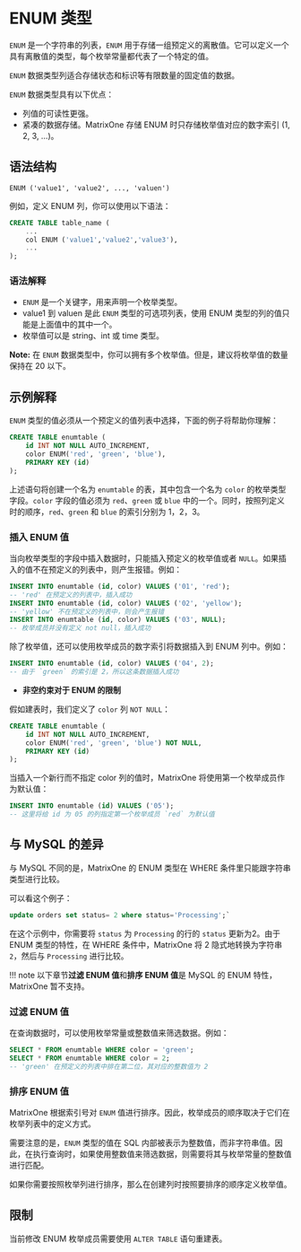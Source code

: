 # ENUM 类型

`ENUM` 是一个字符串的列表，`ENUM` 用于存储一组预定义的离散值。它可以定义一个具有离散值的类型，每个枚举常量都代表了一个特定的值。

`ENUM` 数据类型列适合存储状态和标识等有限数量的固定值的数据。

`ENUM` 数据类型具有以下优点：

- 列值的可读性更强。
- 紧凑的数据存储。MatrixOne 存储 ENUM 时只存储枚举值对应的数字索引 (1, 2, 3, …)。

## 语法结构

```
ENUM ('value1', 'value2', ..., 'valuen')
```

例如，定义 ENUM 列，你可以使用以下语法：

```sql
CREATE TABLE table_name (
    ...
    col ENUM ('value1','value2','value3'),
    ...
);
```

### 语法解释

- `ENUM` 是一个关键字，用来声明一个枚举类型。
- value1 到 valuen 是此 `ENUM` 类型的可选项列表，使用 ENUM 类型的列的值只能是上面值中的其中一个。
- 枚举值可以是 string、int 或 time 类型。

__Note:__ 在 `ENUM` 数据类型中，你可以拥有多个枚举值。但是，建议将枚举值的数量保持在 20 以下。

## 示例解释

`ENUM` 类型的值必须从一个预定义的值列表中选择，下面的例子将帮助你理解：

```sql
CREATE TABLE enumtable (
    id INT NOT NULL AUTO_INCREMENT,
    color ENUM('red', 'green', 'blue'),
    PRIMARY KEY (id)
);
```

上述语句将创建一个名为 `enumtable` 的表，其中包含一个名为 `color` 的枚举类型字段。`color` 字段的值必须为 `red`、`green` 或 `blue` 中的一个。同时，按照列定义时的顺序，`red`、`green` 和 `blue` 的索引分别为 1，2，3。

### 插入 ENUM 值

当向枚举类型的字段中插入数据时，只能插入预定义的枚举值或者 `NULL`。如果插入的值不在预定义的列表中，则产生报错。例如：

```sql
INSERT INTO enumtable (id, color) VALUES ('01', 'red');
-- 'red' 在预定义的列表中，插入成功
INSERT INTO enumtable (id, color) VALUES ('02', 'yellow');
-- 'yellow' 不在预定义的列表中，则会产生报错
INSERT INTO enumtable (id, color) VALUES ('03', NULL);
-- 枚举成员并没有定义 not null，插入成功
```

除了枚举值，还可以使用枚举成员的数字索引将数据插入到 ENUM 列中。例如：

```sql
INSERT INTO enumtable (id, color) VALUES ('04', 2);
-- 由于 `green` 的索引是 2，所以这条数据插入成功
```

- **非空约束对于 ENUM 的限制**

假如建表时，我们定义了 `color` 列 `NOT NULL`：

```sql
CREATE TABLE enumtable (
    id INT NOT NULL AUTO_INCREMENT,
    color ENUM('red', 'green', 'blue') NOT NULL,
    PRIMARY KEY (id)
);
```

当插入一个新行而不指定 color 列的值时，MatrixOne 将使用第一个枚举成员作为默认值：

```sql
INSERT INTO enumtable (id) VALUES ('05');
-- 这里将给 id 为 05 的列指定第一个枚举成员 `red` 为默认值
```

## 与 MySQL 的差异

与 MySQL 不同的是，MatrixOne 的 ENUM 类型在 WHERE 条件里只能跟字符串类型进行比较。

可以看这个例子：

```sql
update orders set status= 2 where status='Processing';` 
```

在这个示例中，你需要将 `status` 为 `Processing` 的行的 `status` 更新为2。由于 ENUM 类型的特性，在 WHERE 条件中，MatrixOne 将 2 隐式地转换为字符串 `2`，然后与 `Processing` 进行比较。

!!! note
    以下章节**过滤 ENUM 值**和**排序 ENUM 值**是 MySQL 的 ENUM 特性，MatrixOne 暂不支持。

### 过滤 ENUM 值

在查询数据时，可以使用枚举常量或整数值来筛选数据。例如：

```sql
SELECT * FROM enumtable WHERE color = 'green';
SELECT * FROM enumtable WHERE color = 2;
-- 'green' 在预定义的列表中排在第二位，其对应的整数值为 2
```

### 排序 ENUM 值

MatrixOne 根据索引号对 `ENUM` 值进行排序。因此，枚举成员的顺序取决于它们在枚举列表中的定义方式。

需要注意的是，`ENUM` 类型的值在 SQL 内部被表示为整数值，而非字符串值。因此，在执行查询时，如果使用整数值来筛选数据，则需要将其与枚举常量的整数值进行匹配。

如果你需要按照枚举列进行排序，那么在创建列时按照要排序的顺序定义枚举值。

## 限制

当前修改 ENUM 枚举成员需要使用 `ALTER TABLE` 语句重建表。

